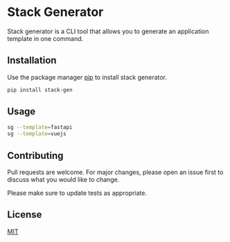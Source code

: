 # Stack Generator

Stack generator is a CLI tool that allows you to generate an application template in one command.

## Installation

Use the package manager [pip](https://pip.pypa.io/en/stable/) to install stack generator.

```bash
pip install stack-gen
```

## Usage

```bash
sg --template=fastapi
sg --template=vuejs
```

## Contributing

Pull requests are welcome. For major changes, please open an issue first
to discuss what you would like to change.

Please make sure to update tests as appropriate.

## License

[MIT](https://choosealicense.com/licenses/mit/)
